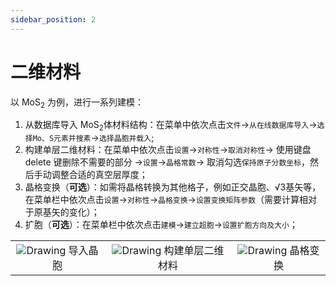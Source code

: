 ```yaml
---
sidebar_position: 2
---
```


# 二维材料

以 MoS<sub>2</sub> 为例，进行一系列建模：

1. 从数据库导入 MoS<sub>2</sub>体材料结构：在菜单中依次点击`文件`→`从在线数据库导入`→`选择Mo、S元素并搜素`→`选择晶胞并载入`;
2. 构建单层二维材料：在菜单中依次点击`设置`→`对称性`→`取消对称性`→ 使用键盘 delete 键删除不需要的部分 →`设置`→`晶格常数`→ 取消勾选`保持原子分数坐标`，然后手动调整合适的真空层厚度；
3. 晶格变换（**可选**）：如需将晶格转换为其他格子，例如正交晶胞、√3基矢等，在菜单栏中依次点击`设置`→`对称性`→`晶格变换`→`设置变换矩阵参数`（需要计算相对于原基矢的变化）；
4. 扩胞（**可选**）：在菜单栏中依次点击`建模`→`建立超胞`→`设置扩胞方向及大小`；


<table><tr>
    <td> 
        <center>
            <img src={require('../nested/qstudio_example_2d1.png').default} alt="Drawing" />
            <font>导入晶胞</font>
        </center>
    </td>
    <td> 
        <center>
            <img src={require('../nested/qstudio_example_2d2.png').default} alt="Drawing" />
            <font>构建单层二维材料</font>
        </center>
    </td>
    <td> 
        <center>
            <img src={require('../nested/qstudio_example_2d3.png').default} alt="Drawing" />
            <font>晶格变换</font>
        </center>
    </td>
</tr></table>
